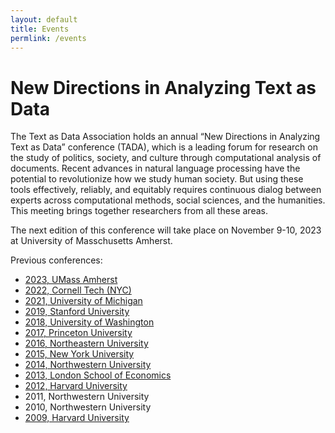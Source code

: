 ```yaml
---
layout: default
title: Events
permlink: /events
---
```


# New Directions in Analyzing Text as Data

The Text as Data Association holds an annual “New Directions in Analyzing Text as Data” conference (TADA),
which is
a leading forum for research on the study of politics, society, and culture through computational analysis of documents. Recent advances in natural language processing have the potential to revolutionize how we study human society. But using these tools effectively, reliably, and equitably requires continuous dialog between experts across computational methods, social sciences, and the humanities.
This meeting brings together researchers from all these areas.


The next edition of this conference will take place on
November 9-10, 2023 at University of Masschusetts Amherst.

Previous conferences:

-   [2023, UMass Amherst](https://tada2023.org/)
-   <a href="https://tada2022.org/">2022, Cornell Tech (NYC)</a>
-   <a href="https://tada2021.org/">2021, University of Michigan</a>
-   <a href="http://web.archive.org/web/20200803225511/http://textasdata2019.net/">2019, Stanford University</a>
-	<a href="http://web.archive.org/web/20220627214230/https://nlp.washington.edu/tada2018">2018, University of Washington</a>
-	<a href="https://textasdata2017.net/">2017, Princeton University</a>
-	<a href="https://www.northeastern.edu/textasdata2016/">2016, Northeastern University</a>
-	<a href="http://web.archive.org/web/20171109052848/http://textasdata.nyudatascience.org/">2015, New York University</a>
-	<a href="https://projects.iq.harvard.edu/ptr/uncements/new-directions-analyzing-text-data">2014, Northwestern University</a>
-	<a href="https://kenbenoit.net/new-directions-in-analyzing-text-as-data-workshop-2013/">2013, London School of Economics</a>
-	<a href="https://www.cs.cornell.edu/home/llee/extra/new-directions-analyzing-text-data-2012.html">2012, Harvard University</a>
-   2011, Northwestern University
-   2010, Northwestern University
-   [2009, Harvard University](https://www.cs.cornell.edu/home/llee/extra/NewDirectionsInTextAnalysisAgenda.doc)


<!--
<div>
<iframe src="https://calendar.google.com/calendar/embed?src=ulh7aikc87urba28um67eui7u4%40group.calendar.google.com&ctz=Europe/London" style="border: 0" width="800" height="600" frameborder="0" scrolling="no"></iframe>
</div> -->

